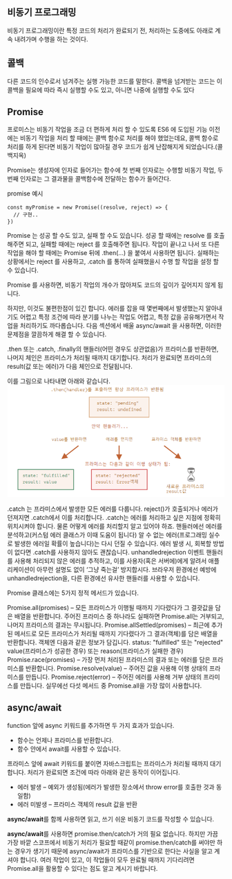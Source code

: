   ## 비동기 프로그래밍
비동기 프로그래밍이란 특정 코드의 처리가 완료되기 전, 처리하는 도중에도 아래로 계속 내려가며 수행을 하는 것이다.

## 콜백
다른 코드의 인수로서 넘겨주는 실행 가능한 코드를 말한다. 콜백을 넘겨받는 코드는 이 콜백을 필요에 따라 즉시 실행할 수도 있고, 아니면 나중에 실행할 수도 있다

## Promise
프로미스는 비동기 작업을 조금 더 편하게 처리 할 수 있도록 ES6 에 도입된 기능
이전에는 비동기 작업을 처리 할 때에는 콜백 함수로 처리를 해야 했었는데요, 콜백 함수로 처리를 하게 된다면 비동기 작업이 많아질 경우 코드가 쉽게 난잡해지게 되었습니다.(콜백지옥)
  
  Promise는 생성자에 인자로 들어가는 함수에 첫 번째 인자로는 수행할 비동기 작업, 두 번째 인자로는 그 결과물을 콜백함수에 전달하는 함수가 들어간다.

promise 예시

```
const myPromise = new Promise((resolve, reject) => {
  // 구현..
})
```
Promise 는 성공 할 수도 있고, 실패 할 수도 있습니다. 성공 할 때에는 resolve 를 호출해주면 되고, 실패할 때에는 reject 를 호출해주면 됩니다. 작업이 끝나고 나서 또 다른 작업을 해야 할 때에는 Promise 뒤에 .then(...) 을 붙여서 사용하면 됩니다.
실패하는 상황에서는 reject 를 사용하고, .catch 를 통하여 실패했을시 수행 할 작업을 설정 할 수 있습니다.

Promise 를 사용하면, 비동기 작업의 개수가 많아져도 코드의 깊이가 깊어지지 않게 됩니다.

하지만, 이것도 불편한점이 있긴 합니다. 에러를 잡을 때 몇번째에서 발생했는지 알아내기도 어렵고 특정 조건에 따라 분기를 나누는 작업도 어렵고, 특정 값을 공유해가면서 작업을 처리하기도 까다롭습니다. 다음 섹션에서 배울 async/await 을 사용하면, 이러한 문제점을 깔끔하게 해결 할 수 있습니다.

.then 또는 .catch, .finally의 핸들러(어떤 경우도 상관없음)가 프라미스를 반환하면, 나머지 체인은 프라미스가 처리될 때까지 대기합니다. 처리가 완료되면 프라미스의 result(값 또는 에러)가 다음 체인으로 전달됩니다.

이를 그림으로 나타내면 아래와 같습니다.
![Alt text](image.png)

.catch 는 프라미스에서 발생한 모든 에러를 다룹니다. reject()가 호출되거나 에러가 던져지면 .catch에서 이를 처리합니다.
.catch는 에러를 처리하고 싶은 지점에 정확히 위치시켜야 합니다. 물론 어떻게 에러를 처리할지 알고 있어야 하죠. 핸들러에선 에러를 분석하고(커스텀 에러 클래스가 이때 도움이 됩니다) 알 수 없는 에러(프로그래밍 실수로 발생한 에러일 확률이 높습니다)는 다시 던질 수 있습니다.
에러 발생 시, 회복할 방법이 없다면 .catch를 사용하지 않아도 괜찮습니다.
unhandledrejection 이벤트 핸들러를 사용해 처리되지 않은 에러를 추적하고, 이를 사용자(혹은 서버에)에게 알려서 애플리케이션이 아무런 설명도 없이 ‘그냥 죽는걸’ 방지합시다. 브라우저 환경에선 예방에 unhandledrejection을, 다른 환경에선 유사한 핸들러를 사용할 수 있습니다.


Promise 클래스에는 5가지 정적 메서드가 있습니다.

Promise.all(promises) – 모든 프라미스가 이행될 때까지 기다렸다가 그 결괏값을 담은 배열을 반환합니다. 주어진 프라미스 중 하나라도 실패하면 Promise.all는 거부되고, 나머지 프라미스의 결과는 무시됩니다.
Promise.allSettled(promises) – 최근에 추가된 메서드로 모든 프라미스가 처리될 때까지 기다렸다가 그 결과(객체)를 담은 배열을 반환합니다. 객체엔 다음과 같은 정보가 담깁니다.
status: "fulfilled" 또는 "rejected"
value(프라미스가 성공한 경우) 또는 reason(프라미스가 실패한 경우)
Promise.race(promises) – 가장 먼저 처리된 프라미스의 결과 또는 에러를 담은 프라미스를 반환합니다.
Promise.resolve(value) – 주어진 값을 사용해 이행 상태의 프라미스를 만듭니다.
Promise.reject(error) – 주어진 에러를 사용해 거부 상태의 프라미스를 만듭니다.
실무에선 다섯 메서드 중 Promise.all을 가장 많이 사용합니다.



## async/await

function 앞에 async 키워드를 추가하면 두 가지 효과가 있습니다.

- 함수는 언제나 프라미스를 반환합니다.
- 함수 안에서 await를 사용할 수 있습니다.  

프라미스 앞에 await 키워드를 붙이면 자바스크립트는 프라미스가 처리될 때까지 대기합니다. 처리가 완료되면 조건에 따라 아래와 같은 동작이 이어집니다.

- 에러 발생 – 예외가 생성됨(에러가 발생한 장소에서 throw error를 호출한 것과 동일함)
- 에러 미발생 – 프라미스 객체의 result 값을 반환  

**async/await**를 함께 사용하면 읽고, 쓰기 쉬운 비동기 코드를 작성할 수 있습니다.

**async/await**를 사용하면 promise.then/catch가 거의 필요 없습니다. 하지만 가끔 가장 바깥 스코프에서 비동기 처리가 필요할 때같이 promise.then/catch를 써야만 하는 경우가 생기기 때문에 async/await가 프라미스를 기반으로 한다는 사실을 알고 계셔야 합니다. 여러 작업이 있고, 이 작업들이 모두 완료될 때까지 기다리려면 Promise.all을 활용할 수 있다는 점도 알고 계시기 바랍니다.